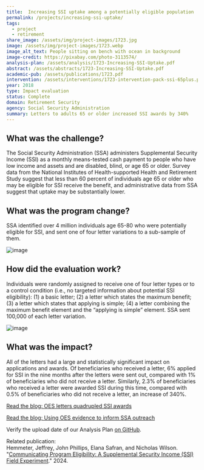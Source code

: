 ```yaml
---
title:  Increasing SSI uptake among a potentially eligible population
permalink: /projects/increasing-ssi-uptake/
tags:
  - project
  - retirement 
share_image: /assets/img/project-images/1723.jpg
image: /assets/img/project-images/1723.webp  
image_alt_text: People sitting on bench with ocean in background
image-credit: https://pixabay.com/photo-3113574/
analysis-plan: /assets/analysis/1723-Increasing-SSI-Uptake.pdf
abstract: /assets/abstracts/1723-Increasing-SSI-Uptake.pdf
academic-pub: /assets/publications/1723.pdf
intervention: /assets/interventions/1723-intervention-pack-ssi-65plus.pdf
year: 2018  
type: Impact evaluation
status: Complete
domain: Retirement Security
agency: Social Security Administration
summary: Letters to adults 65 or older increased SSI awards by 340%
---
```

## What was the challenge?
The Social Security Administration (SSA) administers Supplemental Security Income (SSI) as a monthly means-tested cash payment to people who have low income and assets and are disabled, blind, or age 65 or older. Survey data from the National Institutes of Health-supported Health and Retirement Study suggest that less than 60 percent of individuals age 65 or older who may be eligible for SSI receive the benefit, and administrative data from SSA suggest that uptake may be substantially lower. 

## What was the program change?
SSA identified over 4 million individuals age 65-80 who were potentially eligible for SSI, and sent one of four letter variations to a sub-sample of them. 

![image]({{site.baseurl}}/assets/img/project-images/1723-image.webp)

## How did the evaluation work?
Individuals were randomly assigned to receive one of four letter types or to a control condition (i.e., no targeted information about potential SSI eligibility): (1) a basic letter; (2) a letter which states the maximum benefit; (3) a letter which states that applying is simple; (4) a letter combining the maximum benefit element and the “applying is simple” element. SSA sent 100,000 of each letter variation.

![image]({{site.baseurl}}/assets/img/project-images/1723-graph.webp)

## What was the impact?
All of the letters had a large and statistically significant impact on applications and awards. Of beneficiaries who received a letter, 6% applied for SSI in the nine months after the letters were sent out, compared with 1% of beneficiaries who did not receive a letter. Similarly, 2.3% of beneficiaries who received a letter were awarded SSI during this time, compared with 0.5% of beneficiaries who did not receive a letter, an increase of 340%.
<br>
<p>
<a class="usa-button" href="https://oes.gsa.gov/blog/ssi-awards/" target="_blank">Read the blog: OES letters quadrupled SSI awards</a>

<a class="usa-button" href="https://oes.gsa.gov/blog/ssi-utilization/">Read the blog: Using OES evidence to inform SSA outreach</a>
</p>

Verify the upload date of our Analysis Plan <a href="https://github.com/gsa-oes/office-of-evaluation-sciences/commits/master/assets/analysis/1723-Increasing-SSI-Uptake.pdf">on GitHub</a>.

Related publication:<br>
Hemmeter, Jeffrey, John Phillips, Elana Safran, and Nicholas Wilson. "<a href="/assets/publications/1723.pdf">Communicating Program Eligibility: A Supplemental Security Income (SSI) Field Experiment</a>." 2024.

